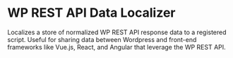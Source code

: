 # WP REST API Data Localizer

Localizes a store of normalized WP REST API response data to a registered script. Useful for sharing data between Wordpress and front-end frameworks like Vue.js, React, and Angular that leverage the WP REST API.